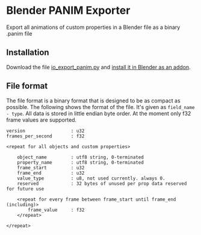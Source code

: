 # Blender PANIM Exporter

Export all animations of custom properties in a Blender file as a binary .panim file

## Installation

Download the file [io_export_panim.py](https://raw.githubusercontent.com/Synphonyte/blender-panim-exporter/main/io_export_panim.py) and [install it in Blender as an addon](https://docs.blender.org/manual/en/latest/editors/preferences/addons.html#installing-add-ons).

## File format

The file format is a binary format that is designed to be as compact as possible. The following
shows the format of the file. It's given as `field_name - type`. All data is stored in little endian byte order.
At the moment only f32 frame values are supported.

```
version                 : u32
frames_per_second       : f32

<repeat for all objects and custom properties>

    object_name         : utf8 string, 0-terminated
    property_name       : utf8 string, 0-terminated
    frame_start         : u32
    frame_end           : u32
    value_type          : u8, not used currently. always 0.
    reserved            : 32 bytes of unused per prop data reserved for future use
    
    <repeat for every frame between frame_start until frame_end (including)>
        frame_value     : f32
    </repeat>
    
</repeat>
```
